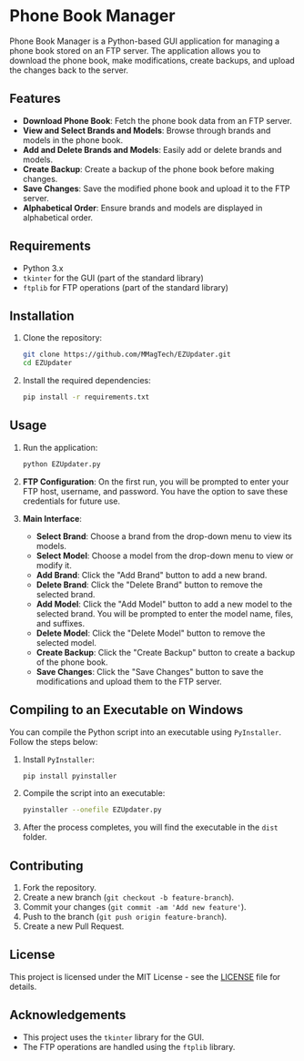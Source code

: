 # Phone Book Manager

Phone Book Manager is a Python-based GUI application for managing a phone book stored on an FTP server. The application allows you to download the phone book, make modifications, create backups, and upload the changes back to the server.

## Features

- **Download Phone Book**: Fetch the phone book data from an FTP server.
- **View and Select Brands and Models**: Browse through brands and models in the phone book.
- **Add and Delete Brands and Models**: Easily add or delete brands and models.
- **Create Backup**: Create a backup of the phone book before making changes.
- **Save Changes**: Save the modified phone book and upload it to the FTP server.
- **Alphabetical Order**: Ensure brands and models are displayed in alphabetical order.

## Requirements

- Python 3.x
- `tkinter` for the GUI (part of the standard library)
- `ftplib` for FTP operations (part of the standard library)

## Installation

1. Clone the repository:
    ```bash
    git clone https://github.com/MMagTech/EZUpdater.git
    cd EZUpdater
    ```

2. Install the required dependencies:
    ```bash
    pip install -r requirements.txt
    ```

## Usage

1. Run the application:
    ```bash
    python EZUpdater.py
    ```

2. **FTP Configuration**: On the first run, you will be prompted to enter your FTP host, username, and password. You have the option to save these credentials for future use.

3. **Main Interface**:
    - **Select Brand**: Choose a brand from the drop-down menu to view its models.
    - **Select Model**: Choose a model from the drop-down menu to view or modify it.
    - **Add Brand**: Click the "Add Brand" button to add a new brand.
    - **Delete Brand**: Click the "Delete Brand" button to remove the selected brand.
    - **Add Model**: Click the "Add Model" button to add a new model to the selected brand. You will be prompted to enter the model name, files, and suffixes.
    - **Delete Model**: Click the "Delete Model" button to remove the selected model.
    - **Create Backup**: Click the "Create Backup" button to create a backup of the phone book.
    - **Save Changes**: Click the "Save Changes" button to save the modifications and upload them to the FTP server.

## Compiling to an Executable on Windows

You can compile the Python script into an executable using `PyInstaller`. Follow the steps below:

1. Install `PyInstaller`:
    ```bash
    pip install pyinstaller
    ```

2. Compile the script into an executable:
    ```bash
    pyinstaller --onefile EZUpdater.py
    ```

3. After the process completes, you will find the executable in the `dist` folder.

## Contributing

1. Fork the repository.
2. Create a new branch (`git checkout -b feature-branch`).
3. Commit your changes (`git commit -am 'Add new feature'`).
4. Push to the branch (`git push origin feature-branch`).
5. Create a new Pull Request.

## License

This project is licensed under the MIT License - see the [LICENSE](LICENSE) file for details.

## Acknowledgements

- This project uses the `tkinter` library for the GUI.
- The FTP operations are handled using the `ftplib` library.
